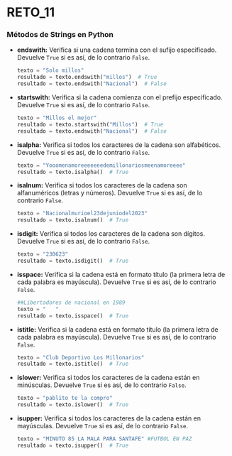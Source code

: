 # RETO_11

### Métodos de Strings en Python

- **endswith:** Verifica si una cadena termina con el sufijo especificado. Devuelve `True` si es así, de lo contrario `False`.
  ```python
  texto = "Solo millos"
  resultado = texto.endswith("millos")  # True
  resultado = texto.endswith("Nacional")  # False

- **startswith:** Verifica si la cadena comienza con el prefijo especificado. Devuelve `True` si es así, de lo contrario `False`.
  ```python
  texto = "Millos el mejor"
  resultado = texto.startswith("Millos")  # True
  resultado = texto.endswith("Nacional")  # False

- **isalpha:** Verifica si todos los caracteres de la cadena son alfabéticos. Devuelve `True` si es así, de lo contrario `False`.
  ```python
  texto = "Yooomenamoreeeeeeedemillonariosmeenamoreeee"
  resultado = texto.isalpha()  # True
  
- **isalnum:** Verifica si todos los caracteres de la cadena son alfanuméricos (letras y números). Devuelve `True` si es así, de lo contrario `False`.
  ```python
  texto = "Nacionalmurioel23dejuniodel2023"
  resultado = texto.isalnum()  # True

- **isdigit:** Verifica si todos los caracteres de la cadena son dígitos. Devuelve `True` si es así, de lo contrario `False`.
  ```python
  texto = "230623"
  resultado = texto.isdigit()  # True

- **isspace:** Verifica si la cadena está en formato título (la primera letra de cada palabra es mayúscula). Devuelve `True` si es así, de lo contrario `False`.
  ```python
  ##Libertadores de nacional en 1989
  texto = "   "
  resultado = texto.isspace()  # True

- **istitle:** Verifica si la cadena está en formato título (la primera letra de cada palabra es mayúscula). Devuelve `True` si es así, de lo contrario `False`.
  ```python
  texto = "Club Deportivo Los Millonarios"
  resultado = texto.istitle()  # True

- **islower:** Verifica si todos los caracteres de la cadena están en minúsculas. Devuelve `True` si es así, de lo contrario `False`.
  ```python
  texto = "pablito te la compro"
  resultado = texto.islower()  # True

- **isupper:** Verifica si todos los caracteres de la cadena están en mayúsculas. Devuelve `True` si es así, de lo contrario `False`.
  ```python
  texto = "MINUTO 85 LA MALA PARA SANTAFE" #FUTBOL EN PAZ
  resultado = texto.isupper()  # True
